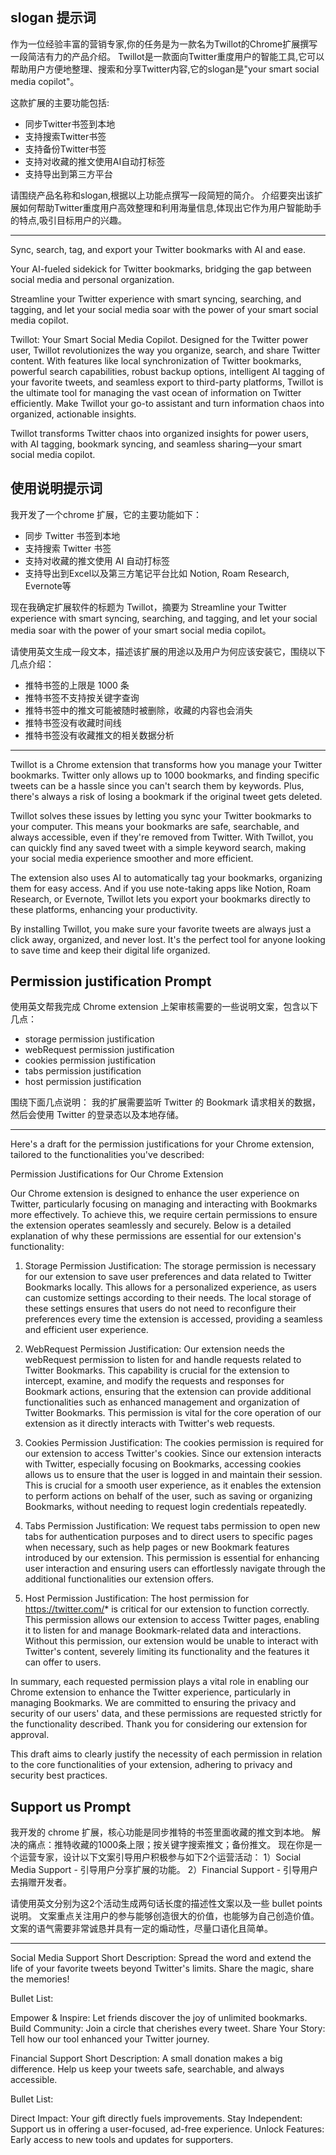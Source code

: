 ## slogan 提示词

作为一位经验丰富的营销专家,你的任务是为一款名为Twillot的Chrome扩展撰写一段简洁有力的产品介绍。
Twillot是一款面向Twitter重度用户的智能工具,它可以帮助用户方便地整理、搜索和分享Twitter内容,它的slogan是"your smart social media copilot"。

这款扩展的主要功能包括:

- 同步Twitter书签到本地
- 支持搜索Twitter书签
- 支持备份Twitter书签
- 支持对收藏的推文使用AI自动打标签
- 支持导出到第三方平台

请围绕产品名称和slogan,根据以上功能点撰写一段简短的简介。
介绍要突出该扩展如何帮助Twitter重度用户高效整理和利用海量信息,体现出它作为用户智能助手的特点,吸引目标用户的兴趣。

---

Sync, search, tag, and export your Twitter bookmarks with AI and ease.

Your AI-fueled sidekick for Twitter bookmarks, bridging the gap between social media and personal organization.

Streamline your Twitter experience with smart syncing, searching, and tagging, and let your social media soar with the power of your smart social media copilot.

Twillot: Your Smart Social Media Copilot. Designed for the Twitter power user, Twillot revolutionizes the way you organize, search, and share Twitter content. With features like local synchronization of Twitter bookmarks, powerful search capabilities, robust backup options, intelligent AI tagging of your favorite tweets, and seamless export to third-party platforms, Twillot is the ultimate tool for managing the vast ocean of information on Twitter efficiently. Make Twillot your go-to assistant and turn information chaos into organized, actionable insights.

Twillot transforms Twitter chaos into organized insights for power users, with AI tagging, bookmark syncing, and seamless sharing—your smart social media copilot.

## 使用说明提示词

我开发了一个chrome 扩展，它的主要功能如下：

- 同步 Twitter 书签到本地
- 支持搜索 Twitter 书签
- 支持对收藏的推文使用 AI 自动打标签
- 支持导出到Excel以及第三方笔记平台比如 Notion, Roam Research, Evernote等

现在我确定扩展软件的标题为 Twillot，摘要为 Streamline your Twitter experience with smart syncing, searching, and tagging, and let your social media soar with the power of your smart social media copilot。

请使用英文生成一段文本，描述该扩展的用途以及用户为何应该安装它，围绕以下几点介绍：

- 推特书签的上限是 1000 条
- 推特书签不支持按关键字查询
- 推特书签中的推文可能被随时被删除，收藏的内容也会消失
- 推特书签没有收藏时间线
- 推特书签没有收藏推文的相关数据分析

---

Twillot is a Chrome extension that transforms how you manage your Twitter bookmarks. Twitter only allows up to 1000 bookmarks, and finding specific tweets can be a hassle since you can't search them by keywords. Plus, there's always a risk of losing a bookmark if the original tweet gets deleted.

Twillot solves these issues by letting you sync your Twitter bookmarks to your computer. This means your bookmarks are safe, searchable, and always accessible, even if they're removed from Twitter. With Twillot, you can quickly find any saved tweet with a simple keyword search, making your social media experience smoother and more efficient.

The extension also uses AI to automatically tag your bookmarks, organizing them for easy access. And if you use note-taking apps like Notion, Roam Research, or Evernote, Twillot lets you export your bookmarks directly to these platforms, enhancing your productivity.

By installing Twillot, you make sure your favorite tweets are always just a click away, organized, and never lost. It's the perfect tool for anyone looking to save time and keep their digital life organized.

## Permission justification Prompt

使用英文帮我完成 Chrome extension 上架审核需要的一些说明文案，包含以下几点：

- storage permission justification
- webRequest permission justification
- cookies permission justification
- tabs permission justification
- host permission justification

围绕下面几点说明：
我的扩展需要监听 Twitter 的 Bookmark 请求相关的数据，然后会使用 Twitter 的登录态以及本地存储。

---

Here's a draft for the permission justifications for your Chrome extension, tailored to the functionalities you've described:

Permission Justifications for Our Chrome Extension

Our Chrome extension is designed to enhance the user experience on Twitter, particularly focusing on managing and interacting with Bookmarks more effectively. To achieve this, we require certain permissions to ensure the extension operates seamlessly and securely. Below is a detailed explanation of why these permissions are essential for our extension's functionality:

1. Storage Permission Justification:
   The storage permission is necessary for our extension to save user preferences and data related to Twitter Bookmarks locally. This allows for a personalized experience, as users can customize settings according to their needs. The local storage of these settings ensures that users do not need to reconfigure their preferences every time the extension is accessed, providing a seamless and efficient user experience.

2. WebRequest Permission Justification:
   Our extension needs the webRequest permission to listen for and handle requests related to Twitter Bookmarks. This capability is crucial for the extension to intercept, examine, and modify the requests and responses for Bookmark actions, ensuring that the extension can provide additional functionalities such as enhanced management and organization of Twitter Bookmarks. This permission is vital for the core operation of our extension as it directly interacts with Twitter's web requests.

3. Cookies Permission Justification:
   The cookies permission is required for our extension to access Twitter's cookies. Since our extension interacts with Twitter, especially focusing on Bookmarks, accessing cookies allows us to ensure that the user is logged in and maintain their session. This is crucial for a smooth user experience, as it enables the extension to perform actions on behalf of the user, such as saving or organizing Bookmarks, without needing to request login credentials repeatedly.

4. Tabs Permission Justification:
   We request tabs permission to open new tabs for authentication purposes and to direct users to specific pages when necessary, such as help pages or new Bookmark features introduced by our extension. This permission is essential for enhancing user interaction and ensuring users can effortlessly navigate through the additional functionalities our extension offers.

5. Host Permission Justification:
   The host permission for https://twitter.com/* is critical for our extension to function correctly. This permission allows our extension to access Twitter pages, enabling it to listen for and manage Bookmark-related data and interactions. Without this permission, our extension would be unable to interact with Twitter's content, severely limiting its functionality and the features it can offer to users.

In summary, each requested permission plays a vital role in enabling our Chrome extension to enhance the Twitter experience, particularly in managing Bookmarks. We are committed to ensuring the privacy and security of our users' data, and these permissions are requested strictly for the functionality described. Thank you for considering our extension for approval.

This draft aims to clearly justify the necessity of each permission in relation to the core functionalities of your extension, adhering to privacy and security best practices.

## Support us Prompt

我开发的 chrome 扩展，核心功能是同步推特的书签里面收藏的推文到本地。
解决的痛点：推特收藏的1000条上限；按关键字搜索推文；备份推文。
现在你是一个运营专家，设计以下文案引导用户积极参与如下2个运营活动：
1）Social Media Support - 引导用户分享扩展的功能。
2）Financial Support - 引导用户去捐赠开发者。

请使用英文分别为这2个活动生成两句话长度的描述性文案以及一些 bullet points 说明。
文案重点关注用户的参与能够创造很大的价值，也能够为自己创造价值。
文案的语气需要非常诚恳并具有一定的煽动性，尽量口语化且简单。

---

Social Media Support
Short Description:
Spread the word and extend the life of your favorite tweets beyond Twitter's limits. Share the magic, share the memories!

Bullet List:

Empower & Inspire: Let friends discover the joy of unlimited bookmarks.
Build Community: Join a circle that cherishes every tweet.
Share Your Story: Tell how our tool enhanced your Twitter journey.

Financial Support
Short Description:
A small donation makes a big difference. Help us keep your tweets safe, searchable, and always accessible.

Bullet List:

Direct Impact: Your gift directly fuels improvements.
Stay Independent: Support us in offering a user-focused, ad-free experience.
Unlock Features: Early access to new tools and updates for supporters.
